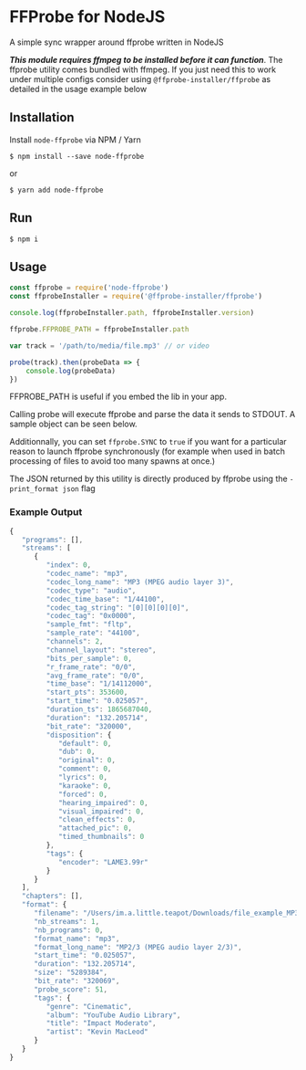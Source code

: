 # FFProbe for NodeJS

A simple sync wrapper around ffprobe written in NodeJS

***This module requires ffmpeg to be installed before it can function***.  The ffprobe utility comes bundled with ffmpeg.  If you just need this to work under multiple configs consider using `@ffprobe-installer/ffprobe` as detailed in the usage example below

## Installation

   Install `node-ffprobe` via NPM / Yarn

   `$ npm install --save node-ffprobe`

   or
   
   `$ yarn add node-ffprobe`

## Run
 	$ npm i



## Usage

```js
const ffprobe = require('node-ffprobe')
const ffprobeInstaller = require('@ffprobe-installer/ffprobe')

console.log(ffprobeInstaller.path, ffprobeInstaller.version)

ffprobe.FFPROBE_PATH = ffprobeInstaller.path

var track = '/path/to/media/file.mp3' // or video

probe(track).then(probeData => {
	console.log(probeData)
})
```

FFPROBE_PATH is useful if you embed the lib in your app.

Calling probe will execute ffprobe and parse the data it sends to STDOUT.  A sample object can be seen below.

Additionnally, you can set `ffprobe.SYNC` to `true` if you want for a particular reason to launch ffprobe synchronously (for example when used in batch processing of files to avoid too many spawns at once.)

The JSON returned by this utility is directly produced by ffprobe using the `-print_format json` flag


### Example Output


```js
{
   "programs": [],
   "streams": [
      {
         "index": 0,
         "codec_name": "mp3",
         "codec_long_name": "MP3 (MPEG audio layer 3)",
         "codec_type": "audio",
         "codec_time_base": "1/44100",
         "codec_tag_string": "[0][0][0][0]",
         "codec_tag": "0x0000",
         "sample_fmt": "fltp",
         "sample_rate": "44100",
         "channels": 2,
         "channel_layout": "stereo",
         "bits_per_sample": 0,
         "r_frame_rate": "0/0",
         "avg_frame_rate": "0/0",
         "time_base": "1/14112000",
         "start_pts": 353600,
         "start_time": "0.025057",
         "duration_ts": 1865687040,
         "duration": "132.205714",
         "bit_rate": "320000",
         "disposition": {
            "default": 0,
            "dub": 0,
            "original": 0,
            "comment": 0,
            "lyrics": 0,
            "karaoke": 0,
            "forced": 0,
            "hearing_impaired": 0,
            "visual_impaired": 0,
            "clean_effects": 0,
            "attached_pic": 0,
            "timed_thumbnails": 0
         },
         "tags": {
            "encoder": "LAME3.99r"
         }
      }
   ],
   "chapters": [],
   "format": {
      "filename": "/Users/im.a.little.teapot/Downloads/file_example_MP3_5MG.mp3",
      "nb_streams": 1,
      "nb_programs": 0,
      "format_name": "mp3",
      "format_long_name": "MP2/3 (MPEG audio layer 2/3)",
      "start_time": "0.025057",
      "duration": "132.205714",
      "size": "5289384",
      "bit_rate": "320069",
      "probe_score": 51,
      "tags": {
         "genre": "Cinematic",
         "album": "YouTube Audio Library",
         "title": "Impact Moderato",
         "artist": "Kevin MacLeod"
      }
   }
}
```
